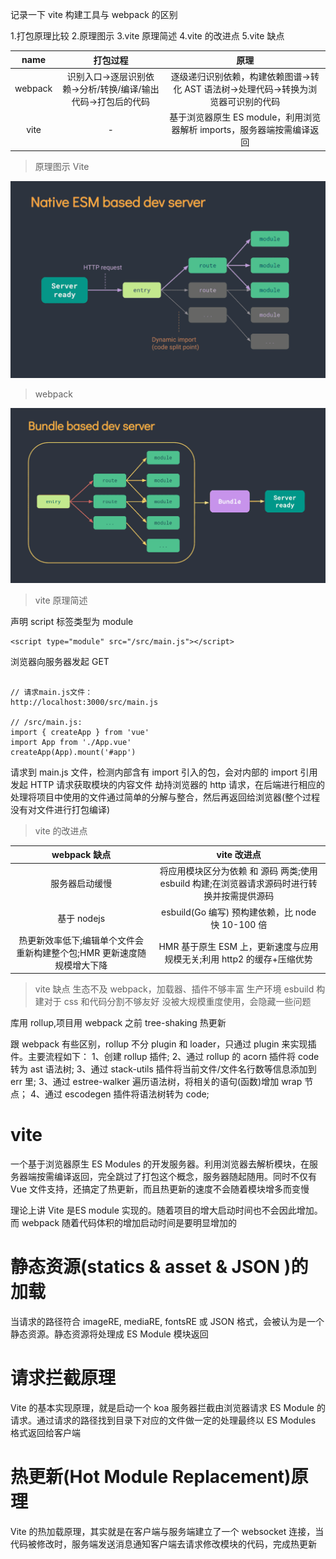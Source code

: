 记录一下 vite 构建工具与 webpack 的区别

1.打包原理比较 2.原理图示
3.vite 原理简述
4.vite 的改进点
5.vite 缺点

|  name   |                           打包过程                            |                                        原理                                         |
| :-----: | :-----------------------------------------------------------: | :---------------------------------------------------------------------------------: |
| webpack | 识别入口->逐层识别依赖->分析/转换/编译/输出代码->打包后的代码 | 逐级递归识别依赖，构建依赖图谱->转化 AST 语法树->处理代码->转换为浏览器可识别的代码 |
|  vite   |                               -                               |       基于浏览器原生 ES module，利用浏览器解析 imports，服务器端按需编译返回        |

> 原理图示
> Vite

![avatar](https://github.com/freezestanley/rollstone/blob/main/%E6%9E%84%E5%BB%BA/a.png)

> webpack

![avatar](https://github.com/freezestanley/rollstone/blob/main/%E6%9E%84%E5%BB%BA/b.png)

> vite 原理简述

声明 script 标签类型为 module

```
<script type="module" src="/src/main.js"></script>
```

浏览器向服务器发起 GET

```

// 请求main.js文件：
http://localhost:3000/src/main.js

// /src/main.js:
import { createApp } from 'vue'
import App from './App.vue'
createApp(App).mount('#app')
```

请求到 main.js 文件，检测内部含有 import 引入的包，会对内部的 import 引用发起 HTTP 请求获取模块的内容文件
劫持浏览器的 http 请求，在后端进行相应的处理将项目中使用的文件通过简单的分解与整合，然后再返回给浏览器(整个过程没有对文件进行打包编译)

> vite 的改进点

|                              webpack 缺点                              |                                         vite 改进点                                          |
| :--------------------------------------------------------------------: | :------------------------------------------------------------------------------------------: |
|                             服务器启动缓慢                             | 将应用模块区分为依赖 和 源码 两类;使用 esbuild 构建;在浏览器请求源码时进行转换并按需提供源码 |
|                              基于 nodejs                               |                      esbuild(Go 编写) 预构建依赖，比 node 快 10-100 倍                       |
| 热更新效率低下;编辑单个文件会重新构建整个包;HMR 更新速度随规模增大下降 |            HMR 基于原生 ESM 上，更新速度与应用规模无关;利用 http2 的缓存+压缩优势            |

> vite 缺点
> 生态不及 webpack，加载器、插件不够丰富
> 生产环境 esbuild 构建对于 css 和代码分割不够友好
> 没被大规模重度使用，会隐藏一些问题

库用 rollup,项目用 webpack
之前 tree-shaking 热更新

跟 webpack 有些区别，rollup 不分 plugin 和 loader，只通过 plugin 来实现插件。主要流程如下：
1、创建 rollup 插件;
2、通过 rollup 的 acorn 插件将 code 转为 ast 语法树;
3、通过 stack-utils 插件将当前文件/文件名行数等信息添加到 err 里;
3、通过 estree-walker 遍历语法树，将相关的语句(函数)增加 wrap 节点；
4、通过 escodegen 插件将语法树转为 code;


# vite

一个基于浏览器原生 ES Modules 的开发服务器。利用浏览器去解析模块，在服务器端按需编译返回，完全跳过了打包这个概念，服务器随起随用。同时不仅有 Vue 文件支持，还搞定了热更新，而且热更新的速度不会随着模块增多而变慢

理论上讲 Vite 是ES module 实现的。随着项目的增大启动时间也不会因此增加。而 webpack 随着代码体积的增加启动时间是要明显增加的

# 静态资源(statics & asset & JSON )的加载
当请求的路径符合 imageRE, mediaRE, fontsRE 或 JSON 格式，会被认为是一个静态资源。静态资源将处理成 ES Module 模块返回

# 请求拦截原理
Vite 的基本实现原理，就是启动一个 koa 服务器拦截由浏览器请求 ES Module 的请求。通过请求的路径找到目录下对应的文件做一定的处理最终以 ES Modules 格式返回给客户端

# 热更新(Hot Module Replacement)原理

Vite 的热加载原理，其实就是在客户端与服务端建立了一个 websocket 连接，当代码被修改时，服务端发送消息通知客户端去请求修改模块的代码，完成热更新